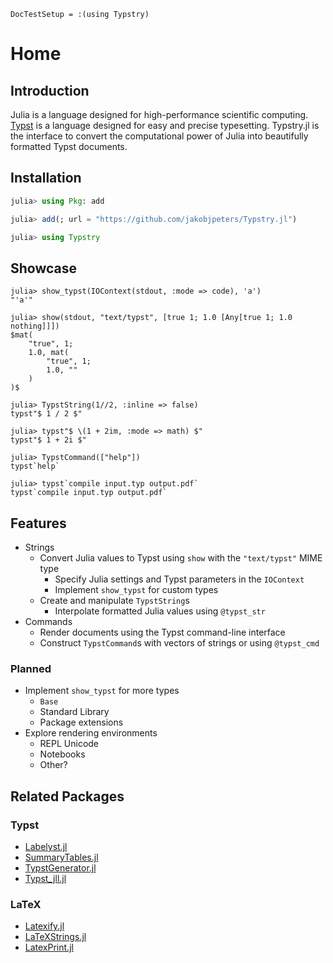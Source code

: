 
```@meta
DocTestSetup = :(using Typstry)
```

# Home

## Introduction

Julia is a language designed for high-performance scientific computing.
[Typst](https://github.com/typst/typst) is a language designed for easy and precise typesetting.
Typstry.jl is the interface to convert the computational power of Julia into beautifully formatted Typst documents.

## Installation

```julia
julia> using Pkg: add

julia> add(; url = "https://github.com/jakobjpeters/Typstry.jl")

julia> using Typstry
```

## Showcase

```jldoctest
julia> show_typst(IOContext(stdout, :mode => code), 'a')
"'a'"

julia> show(stdout, "text/typst", [true 1; 1.0 [Any[true 1; 1.0 nothing]]])
$mat(
    "true", 1;
    1.0, mat(
        "true", 1;
        1.0, ""
    )
)$

julia> TypstString(1//2, :inline => false)
typst"$ 1 / 2 $"

julia> typst"$ \(1 + 2im, :mode => math) $"
typst"$ 1 + 2i $"

julia> TypstCommand(["help"])
typst`help`

julia> typst`compile input.typ output.pdf`
typst`compile input.typ output.pdf`
```

## Features

- Strings
    - Convert Julia values to Typst using `show` with the `"text/typst"` MIME type
        - Specify Julia settings and Typst parameters in the `IOContext`
        - Implement `show_typst` for custom types
    - Create and manipulate `TypstString`s
        - Interpolate formatted Julia values using `@typst_str`
- Commands
    - Render documents using the Typst command-line interface
    - Construct `TypstCommand`s with vectors of strings or using `@typst_cmd`

### Planned

- Implement `show_typst` for more types
    - `Base`
    - Standard Library
    - Package extensions
- Explore rendering environments
    - REPL Unicode
    - Notebooks
    - Other?

## Related Packages

### Typst

- [Labelyst.jl](https://github.com/emanuel-kopp/Labelyst.jl)
- [SummaryTables.jl](https://github.com/PumasAI/SummaryTables.jl)
- [TypstGenerator.jl](https://github.com/onecalfman/TypstGenerator.jl)
- [Typst_jll.jl](https://github.com/JuliaBinaryWrappers/Typst_jll.jl)

### LaTeX

- [Latexify.jl](https://github.com/korsbo/Latexify.jl)
- [LaTeXStrings.jl](https://github.com/JuliaStrings/LaTeXStrings.jl)
- [LatexPrint.jl](https://github.com/scheinerman/LatexPrint.jl)
